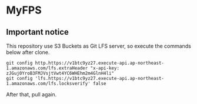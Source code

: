# MyFPS

## Important notice

This repository use S3 Buckets as Git LFS server, so execute the commands below after clone.

```
git config http.https://v1btc9yz27.execute-api.ap-northeast-1.amazonaws.com/lfs.extraHeader "x-api-key: zJGuj0YroB3FMJVsjtVwt4YC6WHEhm2m4GlnH4li"
git config 'lfs.https://v1btc9yz27.execute-api.ap-northeast-1.amazonaws.com/lfs.locksverify' false
```

After that, pull again.
